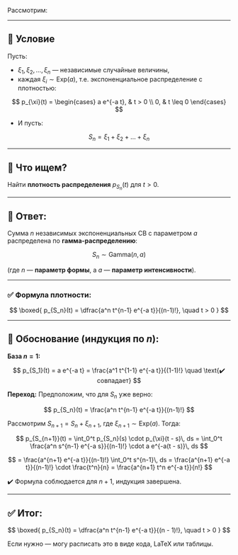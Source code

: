 Рассмотрим:

---

## 🔢 Условие

Пусть:

* $\xi_1, \xi_2, \dots, \xi_n$ — независимые случайные величины,
* каждая $\xi_i \sim \text{Exp}(a)$, т.е. экспоненциальное распределение с плотностью:

$$
p_{\xi}(t) = 
\begin{cases}
a e^{-a t}, & t > 0 \\
0, & t \leq 0
\end{cases}
$$

* И пусть:

$$
S_n = \xi_1 + \xi_2 + \dots + \xi_n
$$

---

## 🧠 Что ищем?

Найти **плотность распределения** $p_{S_n}(t)$ для $t > 0$.

---

## 📌 Ответ:

Сумма $n$ независимых экспоненциальных СВ с параметром $a$ распределена по **гамма-распределению**:

$$
S_n \sim \text{Gamma}(n, a)
$$

(где $n$ — **параметр формы**, а $a$ — **параметр интенсивности**).

---

### ✅ Формула плотности:

$$
\boxed{
p_{S_n}(t) = \dfrac{a^n t^{n-1} e^{-a t}}{(n-1)!}, \quad t > 0
}
$$

---

## 📘 Обоснование (индукция по $n$):

**База $n = 1$:**

$$
p_{S_1}(t) = a e^{-a t} = \frac{a^1 t^{1-1} e^{-a t}}{(1-1)!}
\quad \text{✔️ совпадает}
$$

**Переход:**
Предположим, что для $S_n$ уже верно:

$$
p_{S_n}(t) = \frac{a^n t^{n-1} e^{-a t}}{(n-1)!}
$$

Рассмотрим $S_{n+1} = S_n + \xi_{n+1}$, где $\xi_{n+1} \sim \text{Exp}(a)$. Тогда:

$$
p_{S_{n+1}}(t) = \int_0^t p_{S_n}(s) \cdot p_{\xi}(t - s)\, ds
= \int_0^t \frac{a^n s^{n-1} e^{-a s}}{(n-1)!} \cdot a e^{-a(t - s)}\, ds
$$

$$
= \frac{a^{n+1} e^{-a t}}{(n-1)!} \int_0^t s^{n-1}\, ds
= \frac{a^{n+1} e^{-a t}}{(n-1)!} \cdot \frac{t^n}{n}
= \frac{a^{n+1} t^n e^{-a t}}{n!}
$$

✔️ Формула соблюдается для $n + 1$, индукция завершена.

---

## ✅ Итог:

$$
\boxed{
p_{S_n}(t) = \dfrac{a^n t^{n-1} e^{-a t}}{(n - 1)!}, \quad t > 0
}
$$

Если нужно — могу расписать это в виде кода, LaTeX или таблицы.
